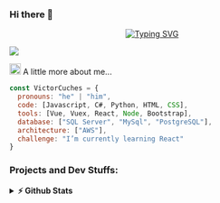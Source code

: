 ### Hi there 👋 
<p align="center">
<a href="https://git.io/typing-svg"><img src="https://readme-typing-svg.demolab.com?font=Fira+Code&weight=500&pause=1000&color=14A70D&center=true&vCenter=true&multiline=true&repeat=false&width=435&lines=Hi+there!+I'm+Victor+Cuches" alt="Typing SVG" /></a>
</p

<p align="center">
  <!-- Typing SVG by DenverCoder1 - https://github.com/DenverCoder1/readme-typing-svg -->
  <a href="https://github.com/DenverCoder1/readme-typing-svg">
    <img src="https://readme-typing-svg.demolab.com?font=Fira+Code&weight=500&pause=1000&color=14A70D&center=true&width=435&lines=Always+learning+new+things;Web+developer)](https://git.io/typing-svg" /></a>
</p>

<p>
<img src="https://media1.giphy.com/media/GFtsjaDVJnoNa/200w.webp?cid=ecf05e47womki3k2ilvingpznbamzd5wzguz3nrefqut15mc&rid=200w.webp&ct=s" width="20"> A little more about me...

```javascript
const VictorCuches = {
  pronouns: "he" | "him",
  code: [Javascript, C#, Python, HTML, CSS],
  tools: [Vue, Vuex, React, Node, Bootstrap],
  database: ["SQL Server", "MySql", "PostgreSQL"],
  architecture: ["AWS"],
  challenge: "I’m currently learning React"
}
```
</p>

### Projects and Dev Stuffs:

<details>	
  <summary><b>⚡ Github Stats</b></summary>

  <br />
  <img height="180em" src="https://github-readme-stats.vercel.app/api?username=VictorCuches&show_icons=true&hide_border=true&&count_private=true&include_all_commits=true" />
  <img height="180em" src="https://github-readme-stats.vercel.app/api/top-langs/?username=VictorCuches&exclude_repo=KNN-Image-Classification&show_icons=true&hide_border=true&layout=compact&langs_count=8"/>
</details>
